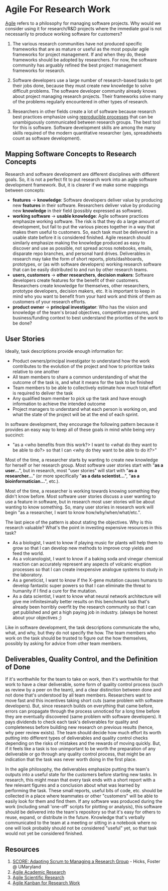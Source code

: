 # Agile For Research Work

[Agile](https://en.wikipedia.org/wiki/Agile_software_development) refers to a philosophy for managing software projects. 
Why would we consider using it for research/R&D projects where the immediate goal is not necessarily to produce working 
software for customers?

1. The various research communities have not produced specific frameworks that are as mature or useful as the most popular 
agile frameworks for project management. If and when they do, these frameworks should be adopted by researchers. 
For now, the software community has arguably refined the best project management frameworks for research.

2. Software developers use a large number of research-based tasks to get their jobs done, because they must create new 
knowledge to solve difficult problems. The software developer community already knows about project managing research projects. 
Their frameworks solve many of the problems regularly encountered in other types of research.

3. Researchers in other fields create a lot of software because research best practices emphasize using 
[reproducible processes](https://en.wikipedia.org/wiki/Reproducibility#Reproducible_research) 
that can be unambiguously communicated between research groups. The best tool for this is software. Software development 
skills are among the many skills required of the modern quantitative researcher 
(yes, spreadsheets count as software development).

## Mapping Software Concepts to Research Concepts

 Research and software development are different disciplines with different goals. So, it is not a perfect fit to put 
 research work into an agile software development framework. But, it is clearer if we make some mappings between concepts:
* **features** -> **knowledge**: Software developers deliver value by producing new **features** in their software. 
Researchers deliver value by producing new **knowledge** in their field (possibly expressed as software).
* **working software** -> **usable knowledge**: Agile software practices emphasize working software. The risk is that they 
do a large amount of development, but fail to put the various pieces together in a way that makes them useful to customers. 
So, each task must be delivered in a usable state before it is considered finished. Agile research should similarly 
emphasize making the knowledge produced as easy to discover and use as possible, not spread across notebooks, emails, 
disparate repo branches, and personal hard drives. Deliverables in research may take the form of short reports, 
plots/dashboards, prototypes, or (as with software developers) working research software that can be easily 
distributed to and run by other research teams.
* **users, customers** -> **other researchers**, **decision makers**: 
Software developers create features for the benefit of 
their customers. Researchers create knowledge for themselves, other researchers, prototype developers, 
decision makers, etc. It is important to keep in mind who you want to benefit from your hard work and think of 
them as customers of your research efforts.
* **product owner** -> **principal investigator**: Who has the vision and knowledge of the team's broad objectives, 
competitive pressures, and business/funding context to best understand the priorities of the work to be done?

## User Stories

Ideally, task descriptions provide enough information for:
* Product owners/principal investigator to understand how the work contributes to the evolution of the project 
and how to prioritize tasks relative to one another
* All team members to share a common understanding of what the outcome of the task is, and what it means for the 
task to be finished
* Team members to be able to collectively estimate how much total effort is required to deliver the task
* Any qualified team member to pick up the task and have enough information to achieve the intended outcome
* Project managers to understand what each person is working on, and what the state of the project will be at 
the end of each sprint.

In software development, they encourage the following pattern because it provides an easy way to keep all of these 
goals in mind while being very succinct:
* "as a <who benefits from this work?> I want to <what do they want to be able to do?> so that I can 
<why do they want to be able to do it?>"

Most of the time, a researcher starts by wanting to create new knowledge for herself or her research group. 
Most software user stories start with "**as a user...**", but in research, most "user stories" will start with 
"**as a researcher...**" (or more specifically "**as a data scientist...**", "**as a bioinformatician...**", etc.). 

Most of the time, a researcher is working towards knowing something they didn't know before. Most software user 
stories discuss a user wanting to use a feature in software, but in research most user stories will be about 
wanting to know something. So, many user stories in research work will begin "as a researcher, I want to know 
how/why/when/what/etc.".

The last piece of the pattern is about stating the objectives. Why is this research valuable? What's the 
point in investing expensive resources in this task?

* As a biologist, I want to know if playing music for plants will help them to grow so that I can develop new 
methods to improve crop yields and feed the world.
* As a volcanologist, I want to know if a baking soda and vinegar chemical reaction can accurately represent any 
aspects of volcanic eruption processes so that I can create inexpensive analogue systems to study in the laboratory.
* As a geneticist, I want to know if the X-gene mutation causes humans to develop fantastic super powers so that 
I can eliminate the threat to humanity if I find a cure for the mutation.
* As a data scientist, I want to know what neural network architecture will give me infinitesimally better 
results on this benchmark task that's already been horribly overfit by the research community so that I can get 
published and get a high paying job in industry. (always be honest about your objectives ;)

Like in software development, the task descriptions communicate the who, what, and why, but they do not 
specify the how. The team members who work on the task should be trusted to figure out the how themselves, 
possibly by asking for advice from other team members.

## Deliverables, Quality Control, and the Definition of Done

If it's worthwhile for the team to take on work, then it's worthwhile for that work to have a clear deliverable, 
some form of quality control process (such as review by a peer on the team), and a clear distinction between done 
and not done that's understood by all team members. Researchers want to move fast and this incentives taking short 
cuts (same problem with software developers). But, since research builds on everything that came before, errors can 
propagate through the process unnoticed for a long time before they are eventually discovered (same problem with 
software developers). It pays dividends to check each task's deliverables for quality and completeness before building 
new research on previous results (hence, why peer review exists). The team should decide how much effort its worth 
putting into different types of deliverables and quality control checks depending on the risks of mistakes and the 
rewards of moving quickly. But, if it feels like a task is too unimportant to be worth the preparation of any 
deliverable or go through any quality control process, that might be an indication that the task was never worth 
doing in the first place. 

In the agile philosophy, the deliverables emphasize putting the team's outputs into a useful state for the 
customers before starting new tasks. In research, this might mean that every task ends with a short report with a 
few relevant figures and a conclusion about what was learned by performing the task. These small reports, useful bits 
of code, etc. should be collected in a place where teammates or other "customers" will be able to easily look for 
them and find them. If any software was produced during the work (including small 'one-off' scripts for plotting or 
analysis), this software should be delivered into the team's repository so that it's easy for others to reuse, 
expand, or distribute in the future. Knowledge that's verbally communicated to the team at a meeting or sitting 
in a notebook where no one will look probably should not be considered "useful" yet, so that task would not yet 
be considered finished.

## Resources

1. [SCORE: Adapting Scrum to Managing a Research Group](http://www.cs.umd.edu/~mwh/papers/score.pdf) - Hicks, Foster @ UMaryland
2. [Agile Academic Research](https://www.infoq.com/articles/agile-academic-research)
3. [Agile Scientific Research](http://www.scrum-breakfast.com/2014/04/agile-scientific-research.html)
4. [Agile Kanban for Research Work](https://kanbantool.com/blog/agile-kanban-for-research-work)
